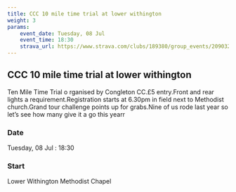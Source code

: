 ```yaml
---
title: CCC 10 mile time trial at lower withington
weight: 3
params:
    event_date: Tuesday, 08 Jul
    event_time: 18:30
    strava_url: https://www.strava.com/clubs/189380/group_events/2090320
---
```


## CCC 10 mile time trial at lower withington 

Ten Mile Time Trial o rganised by Congleton CC.£5 entry.Front and rear lights a requirement.Registration starts at 6.30pm in field next to Methodist church.Grand tour challenge points up for grabs.Nine of us rode last year so let’s see how many give it a go this yearr

### Date

Tuesday, 08 Jul : 18:30

### Start

Lower Withington Methodist Chapel


